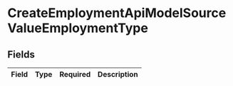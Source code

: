 # CreateEmploymentApiModelSourceValueEmploymentType


## Fields

| Field       | Type        | Required    | Description |
| ----------- | ----------- | ----------- | ----------- |